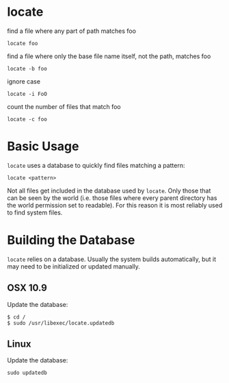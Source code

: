 # locate

find a file where any part of path matches foo

    locate foo

find a file where only the base file name itself, not the path, matches foo

    locate -b foo

ignore case

    locate -i FoO

count the number of files that match foo

    locate -c foo


# Basic Usage

`locate` uses a database to quickly find files matching a pattern:

    locate <pattern>

Not all files get included in the database used by `locate`. Only those that
can be seen by the world (i.e. those files where every parent directory has the
world permission set to readable). For this reason it is most reliably used to
find system files.


# Building the Database

`locate` relies on a database. Usually the system builds automatically, but it
may need to be initialized or updated manually.

## OSX 10.9

Update the database:

    $ cd /
    $ sudo /usr/libexec/locate.updatedb

## Linux

Update the database:

    sudo updatedb
